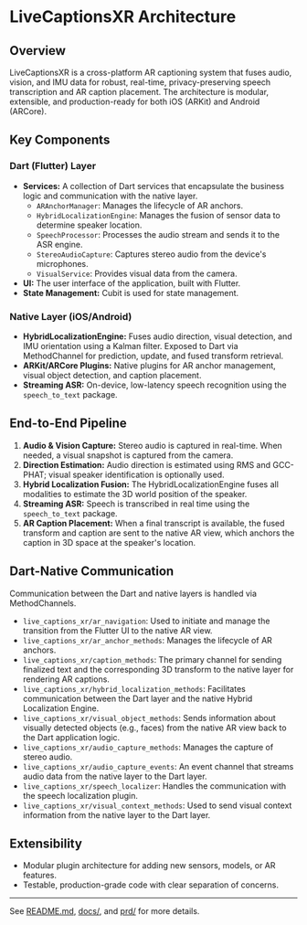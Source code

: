 # LiveCaptionsXR Architecture

## Overview
LiveCaptionsXR is a cross-platform AR captioning system that fuses audio, vision, and IMU data for robust, real-time, privacy-preserving speech transcription and AR caption placement. The architecture is modular, extensible, and production-ready for both iOS (ARKit) and Android (ARCore).

## Key Components

### Dart (Flutter) Layer
- **Services:** A collection of Dart services that encapsulate the business logic and communication with the native layer.
  - `ARAnchorManager`: Manages the lifecycle of AR anchors.
  - `HybridLocalizationEngine`: Manages the fusion of sensor data to determine speaker location.
  - `SpeechProcessor`: Processes the audio stream and sends it to the ASR engine.
  - `StereoAudioCapture`: Captures stereo audio from the device's microphones.
  - `VisualService`: Provides visual data from the camera.
- **UI:** The user interface of the application, built with Flutter.
- **State Management:** Cubit is used for state management.

### Native Layer (iOS/Android)
- **HybridLocalizationEngine:** Fuses audio direction, visual detection, and IMU orientation using a Kalman filter. Exposed to Dart via MethodChannel for prediction, update, and fused transform retrieval.
- **ARKit/ARCore Plugins:** Native plugins for AR anchor management, visual object detection, and caption placement.
- **Streaming ASR:** On-device, low-latency speech recognition using the `speech_to_text` package.

## End-to-End Pipeline
1. **Audio & Vision Capture:** Stereo audio is captured in real-time. When needed, a visual snapshot is captured from the camera.
2. **Direction Estimation:** Audio direction is estimated using RMS and GCC-PHAT; visual speaker identification is optionally used.
3. **Hybrid Localization Fusion:** The HybridLocalizationEngine fuses all modalities to estimate the 3D world position of the speaker.
4. **Streaming ASR:** Speech is transcribed in real time using the `speech_to_text` package.
5. **AR Caption Placement:** When a final transcript is available, the fused transform and caption are sent to the native AR view, which anchors the caption in 3D space at the speaker's location.

## Dart-Native Communication
Communication between the Dart and native layers is handled via MethodChannels.

- `live_captions_xr/ar_navigation`: Used to initiate and manage the transition from the Flutter UI to the native AR view.
- `live_captions_xr/ar_anchor_methods`: Manages the lifecycle of AR anchors.
- `live_captions_xr/caption_methods`: The primary channel for sending finalized text and the corresponding 3D transform to the native layer for rendering AR captions.
- `live_captions_xr/hybrid_localization_methods`: Facilitates communication between the Dart layer and the native Hybrid Localization Engine.
- `live_captions_xr/visual_object_methods`: Sends information about visually detected objects (e.g., faces) from the native AR view back to the Dart application logic.
- `live_captions_xr/audio_capture_methods`: Manages the capture of stereo audio.
- `live_captions_xr/audio_capture_events`: An event channel that streams audio data from the native layer to the Dart layer.
- `live_captions_xr/speech_localizer`: Handles the communication with the speech localization plugin.
- `live_captions_xr/visual_context_methods`: Used to send visual context information from the native layer to the Dart layer.

## Extensibility
- Modular plugin architecture for adding new sensors, models, or AR features.
- Testable, production-grade code with clear separation of concerns.

---
See [README.md](README.md), [docs/](docs/), and [prd/](prd/) for more details.
